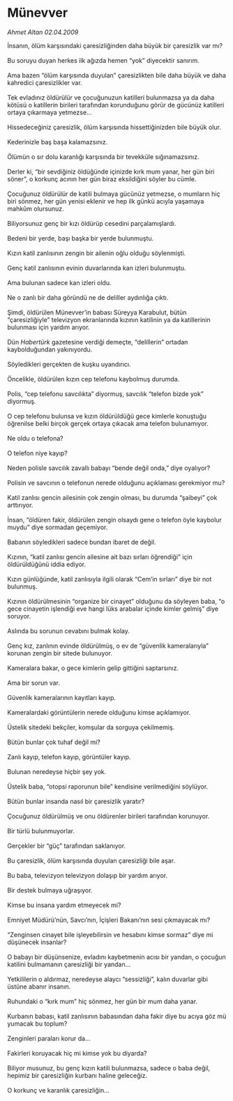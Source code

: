# Münevver

*Ahmet Altan 02.04.2009*

<div class="taraf_structure_2col_1zq">
<div class="margen_n">



 <p>İnsanın, ölüm karşısındaki çaresizliğinden daha büyük bir çaresizlik var mı? <br/><br/>Bu soruyu duyan herkes ilk ağızda hemen “yok” diyecektir sanırım. <br/><br/>Ama bazen “ölüm karşısında duyulan” çaresizlikten bile daha büyük ve daha kahredici çaresizlikler var. <br/><br/>Tek evladınız öldürülür ve çocuğunuzun katilleri bulunmazsa ya da daha kötüsü o katillerin birileri tarafından korunduğunu görür de gücünüz katilleri ortaya çıkarmaya yetmezse... <br/><br/>Hissedeceğiniz çaresizlik, ölüm karşısında hissettiğinizden bile büyük olur. <br/><br/>Kederinizle baş başa kalamazsınız. <br/><br/>Ölümün o sır dolu karanlığı karşısında bir tevekküle sığınamazsınız. <br/><br/>Derler ki, “bir sevdiğiniz öldüğünde içinizde kırk mum yanar, her gün biri söner”, o korkunç acının her gün biraz eksildiğini söyler bu cümle. <br/><br/>Çocuğunuz öldürülür de katili bulmaya gücünüz yetmezse, o mumların hiç biri sönmez, her gün yenisi eklenir ve hep ilk günkü acıyla yaşamaya mahkûm olursunuz. <br/><br/>Biliyorsunuz genç bir kızı öldürüp cesedini parçalamışlardı. <br/><br/>Bedeni bir yerde, başı başka bir yerde bulunmuştu. <br/><br/>Kızın katil zanlısının zengin bir ailenin oğlu olduğu söylenmişti. <br/><br/>Genç katil zanlısının evinin duvarlarında kan izleri bulunmuştu. <br/><br/>Ama bulunan sadece kan izleri oldu. <br/><br/>Ne o zanlı bir daha göründü ne de deliller aydınlığa çıktı. <br/><br/>Şimdi, öldürülen Münevver’in babası Süreyya Karabulut, bütün “çaresizliğiyle” televizyon ekranlarında kızının katilinin ya da katillerinin bulunması için yardım arıyor. <br/><br/>Dün <i>Habertürk</i> gazetesine verdiği demeçte, “delillerin” ortadan kaybolduğundan yakınıyordu. <br/><br/>Söyledikleri gerçekten de kuşku uyandırıcı. <br/><br/>Öncelikle, öldürülen kızın cep telefonu kaybolmuş durumda. <br/><br/>Polis, “cep telefonu savcılıkta” diyormuş, savcılık “telefon bizde yok” diyormuş. <br/><br/>O cep telefonu bulunsa ve kızın öldürüldüğü gece kimlerle konuştuğu öğrenilse belki birçok gerçek ortaya çıkacak ama telefon bulunamıyor. <br/><br/>Ne oldu o telefona? <br/><br/>O telefon niye kayıp? <br/><br/>Neden polisle savcılık zavallı babayı “bende değil onda,” diye oyalıyor? <br/><br/>Polisin ve savcının o telefonun nerede olduğunu açıklaması gerekmiyor mu? <br/><br/>Katil zanlısı gencin ailesinin çok zengin olması, bu durumda “şaibeyi” çok arttırıyor. <br/><br/>İnsan, “öldüren fakir, öldürülen zengin olsaydı gene o telefon öyle kaybolur muydu” diye sormadan geçemiyor. <br/><br/>Babanın söyledikleri sadece bundan ibaret de değil. <br/><br/>Kızının, “katil zanlısı gencin ailesine ait bazı sırları öğrendiği” için öldürüldüğünü iddia ediyor. <br/><br/>Kızın günlüğünde, katil zanlısıyla ilgili olarak “Cem’in sırları” diye bir not bulunmuş. <br/><br/>Kızının öldürülmesinin “organize bir cinayet” olduğunu da söyleyen baba, “o gece cinayetin işlendiği eve hangi lüks arabalar içinde kimler gelmiş” diye soruyor. <br/><br/>Aslında bu sorunun cevabını bulmak kolay. <br/><br/>Genç kız, zanlının evinde öldürülmüş, o ev de “güvenlik kameralarıyla” korunan zengin bir sitede bulunuyor. <br/><br/>Kameralara bakar, o gece kimlerin gelip gittiğini saptarsınız. <br/><br/>Ama bir sorun var. <br/><br/>Güvenlik kameralarının kayıtları kayıp. <br/><br/>Kameralardaki görüntülerin nerede olduğunu kimse açıklamıyor. <br/><br/>Üstelik sitedeki bekçiler, komşular da sorguya çekilmemiş. <br/><br/>Bütün bunlar çok tuhaf değil mi? <br/><br/>Zanlı kayıp, telefon kayıp, görüntüler kayıp. <br/><br/>Bulunan neredeyse hiçbir şey yok. <br/><br/>Üstelik baba, “otopsi raporunun bile” kendisine verilmediğini söylüyor. <br/><br/>Bütün bunlar insanda nasıl bir çaresizlik yaratır? <br/><br/>Çocuğunuz öldürülmüş ve onu öldürenler birileri tarafından korunuyor. <br/><br/>Bir türlü bulunmuyorlar. <br/><br/>Gerçekler bir “güç” tarafından saklanıyor. <br/><br/>Bu çaresizlik, ölüm karşısında duyulan çaresizliği bile aşar. <br/><br/>Bu baba, televizyon televizyon dolaşıp bir yardım arıyor. <br/><br/>Bir destek bulmaya uğraşıyor. <br/><br/>Kimse bu insana yardım etmeyecek mi? <br/><br/>Emniyet Müdürü’nün, Savcı’nın, İçişleri Bakanı’nın sesi çıkmayacak mı? <br/><br/>“Zenginsen cinayet bile işleyebilirsin ve hesabını kimse sormaz” diye mi düşünecek insanlar? <br/><br/>O babayı bir düşünsenize, evladını kaybetmenin acısı bir yandan, o çocuğun katilini bulmamanın çaresizliği bir yandan... <br/><br/>Yetkililerin o aldırmaz, neredeyse alaycı “sessizliği”, kalın duvarlar gibi üstüne abanır insanın. <br/><br/>Ruhundaki o “kırk mum” hiç sönmez, her gün bir mum daha yanar. <br/><br/>Kurbanın babası, katil zanlısının babasından daha fakir diye bu acıya göz mü yumacak bu toplum? <br/><br/>Zenginleri paraları korur da... <br/><br/>Fakirleri koruyacak hiç mi kimse yok bu diyarda? <br/><br/>Biliyor musunuz, bu genç kızın katili bulunmazsa, sadece o baba değil, hepimiz bir çaresizliğin kurbanı haline geleceğiz. <br/><br/>O korkunç ve karanlık çaresizliğin...</p>
<br/>
<br/>
<br/>



<br/>


<div id="taraf_not">
</div>

</div>


</div>
